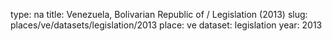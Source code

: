 type: na
title: Venezuela, Bolivarian Republic of / Legislation (2013)
slug: places/ve/datasets/legislation/2013
place: ve
dataset: legislation
year: 2013
